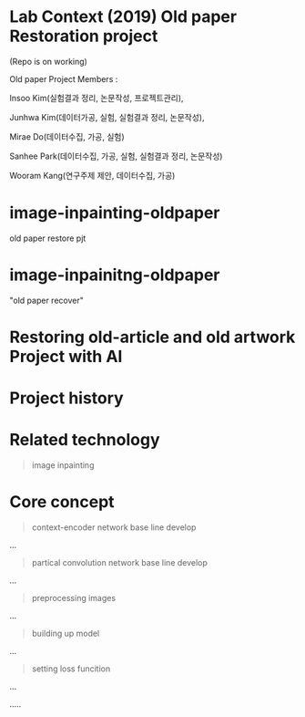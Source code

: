 # Lab Context (2019) Old paper Restoration project 
(Repo is on working)


Old paper Project Members : 

Insoo Kim(실험결과 정리, 논문작성, 프로젝트관리),

Junhwa Kim(데이터가공, 실험, 실험결과 정리, 논문작성),

Mirae Do(데이터수집, 가공, 실험)

Sanhee Park(데이터수집, 가공, 실험, 실험결과 정리, 논문작성)

Wooram Kang(연구주제 제안, 데이터수집, 가공)


# image-inpainting-oldpaper
old paper restore pjt

# image-inpainitng-oldpaper
"old paper recover"

# Restoring old-article and old artwork Project with AI

# Project history

# Related technology
> image inpainting

# Core concept
 > context-encoder network base line develop
 
 ...
 
 > partical convolution network base line develop
 
 ...
 
 > preprocessing images
 
 ...
 
 > building up model
 
 ...
 
 > setting loss funcition
 
 ...

.....
